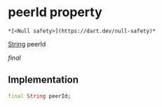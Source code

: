 


# peerId property




    *[<Null safety>](https://dart.dev/null-safety)*


[String](https://api.flutter.dev/flutter/dart-core/String-class.html) peerId
  
_final_






## Implementation

```dart
final String peerId;


```








